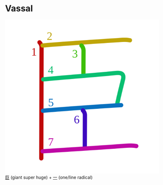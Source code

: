 # Vassal
![81e3](Kanji/kanji-colorize/81e3.svg)
[巨](Kanji/kanji-dict/巨.md) (giant super huge) + [一](Kanji/kanji-dict/一.md) (one/line radical) 